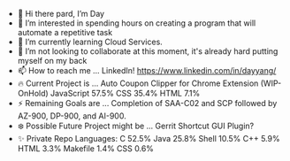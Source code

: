 - 👋 Hi there pard, I’m Day
- 👀 I’m interested in spending hours on creating a program that will automate a repetitive task
- 🌱 I’m currently learning Cloud Services.
- 💞️ I’m not looking to collaborate at this moment, it's already hard putting myself on my back
- 📫 How to reach me ... LinkedIn! https://www.linkedin.com/in/dayyang/
- 🔥 Current Project is ... Auto Coupon Clipper for Chrome Extension (WIP-OnHold)
JavaScript
57.5%
CSS
35.4%
HTML
7.1%
- ⚡ Remaining Goals are ... Completion of SAA-C02 and SCP followed by AZ-900, DP-900, and AI-900.
- ❄️ Possible Future Project might be ... Gerrit Shortcut GUI Plugin?
- ✨ Private Repo Languages:
C 52.5%
Java 25.8%
Shell 10.5%
C++ 5.9%
HTML 3.3%
Makefile 1.4%
CSS 0.6%

<!---
Veiam/Veiam is a ✨ special ✨ repository because its `README.md` (this file) appears on your GitHub profile.
You can click the Preview link to take a look at your changes.
--->
